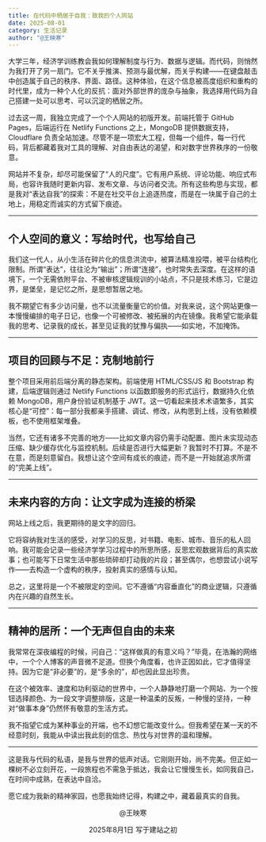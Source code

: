 ```yaml
---
title: 在代码中栖居于自我：致我的个人网站
date: 2025-08-01
category: 生活记录
author: "@王映寒"
---
```

大学三年，经济学训练教会我如何理解制度与行为、数据与逻辑。而代码，则悄然为我打开了另一扇门。它不关乎推演、预测与最优解，而关乎构建——在键盘敲击中创造属于自己的秩序、界面、路径。这种体验，在这个信息被高度组织和重构的时代里，成为一种个人化的反抗：面对外部世界的庞杂与抽象，我选择用代码为自己搭建一处可以思考、可以沉淀的栖居之所。

过去这一周，我独立完成了一个个人网站的初版开发。前端托管于 GitHub Pages，后端运行在 Netlify Functions 之上，MongoDB 提供数据支持，Cloudflare 负责全站加速。尽管不是一项宏大工程，但每一个组件，每一行代码，背后都藏着我对工具的理解、对自由表达的渴望，和对数字世界秩序的一份敬意。

网站并不复杂，却尽可能保留了“人的尺度”。它有用户系统、评论功能、响应式布局，也容许我随时更新内容、发布文章、与访问者交流。所有这些构思与实现，都是我对“表达自我”的探索：不是在社交平台上追逐热度，而是在一块属于自己的土地上，用稳定而诚实的方式留下痕迹。

---
## 个人空间的意义：写给时代，也写给自己

我们这一代人，从小生活在碎片化的信息洪流中，被算法精准投喂，被平台结构化限制。所谓“表达”，往往沦为“输出”；所谓“连接”，也时常失去深度。在这样的语境下，一个无需依附平台、不被审核逻辑规训的小站点，不只是技术练习，它是边界，是堡垒，是记忆之所，是思想暂居之地。

我不期望它有多少访问量，也不以流量衡量它的价值。对我来说，这个网站更像一本慢慢编排的电子日记，也像一个可被修改、被拓展的内在镜像。我希望它能承载我的思考、记录我的成长，甚至见证我的犹豫与偏执——如实地，不加掩饰。

---
## 项目的回顾与不足：克制地前行

整个项目采用前后端分离的静态架构。前端使用 HTML/CSS/JS 和 Bootstrap 构建，后端逻辑则通过 Netlify Functions 以函数即服务的形式运行，数据持久化依赖 MongoDB，用户身份验证机制基于 JWT。这一切看起来技术术语繁多，其实核心是“可控”：每一部分我都亲手搭建、调试、修改，从构思到上线，没有依赖模板，也不使用框架堆叠。

当然，它还有诸多不完善的地方——比如文章内容仍需手动配置、图片未实现动态压缩、缺少缓存优化与监控机制。后续是否进行大幅更新？我暂时不打算。不是不在意，而是刻意留白。我想让这个空间有成长的痕迹，而不是一开始就追求所谓的“完美上线”。

---
## 未来内容的方向：让文字成为连接的桥梁

网站上线之后，我更期待的是文字的回归。

它将容纳我对生活的感受，对学习的反思，对书籍、电影、城市、音乐的私人回响。我可能会记录一些经济学学习过程中的所思所感，反思宏观数据背后的真实故事；也可能写下日常生活中那些琐碎却打动我的片段；甚至偶尔，也想尝试小说写作——去构造一个虚构的秩序，投射真实的感情与认知。

总之，这里将是一个不被限定的空间。它不遵循“内容垂直化”的商业逻辑，只遵循内在兴趣的自然生长。

---
## 精神的居所：一个无声但自由的未来

我常常在深夜编程的时候，问自己：“这样做真的有意义吗？”毕竟，在浩瀚的网络中，一个个人博客的声音微不足道。但换个角度看，也许正因如此，它才值得坚持。因为它是“非必要”的，是“多余的”，却也因此显出珍贵。

在这个被效率、速度和功利驱动的世界中，一个人静静地打磨一个网站、为一个按钮选择颜色、为一段文字调整排版，这是一种温柔的反叛，一种慢的坚持，一种对“做事本身”仍然怀有敬意的生活方式。

我不指望它成为某种事业的开端，也不幻想它能改变什么。但我希望在某一天的不经意时刻，我能从中读出我此刻的信念、热忱与对世界的温和理解。

---
这是我与代码的私语，是我与世界的低声对话。它刚刚开始，尚不完美。但正如一棵树不必立刻开花，一段旅程也不需急于抵达，我会让它慢慢生长，如同我自己，在时间中成熟，在表达中自洽。

愿它成为我新的精神家园，也愿我始终记得，构建之中，藏着最真实的自我。

<p style="text-align:center">@王映寒</p>
<p style="text-align:center">2025年8月1日 写于建站之初</p>